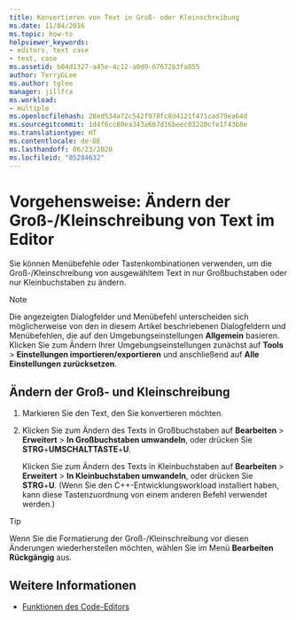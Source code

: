```yaml
---
title: Konvertieren von Text in Groß- oder Kleinschreibung
ms.date: 11/04/2016
ms.topic: how-to
helpviewer_keywords:
- editors, text case
- text, case
ms.assetid: b04d1327-a45e-4c12-a0d0-67672b3fa855
author: TerryGLee
ms.author: tglee
manager: jillfra
ms.workload:
- multiple
ms.openlocfilehash: 28ed534a72c542f978fc8d4121f471cad79ea64d
ms.sourcegitcommit: 1d4f6cc80ea343a667d16beec03220cfe1f43b8e
ms.translationtype: HT
ms.contentlocale: de-DE
ms.lasthandoff: 06/23/2020
ms.locfileid: "85284632"
---
```

# <a name="how-to-change-text-case-in-the-editor"></a>Vorgehensweise: Ändern der Groß-/Kleinschreibung von Text im Editor

Sie können Menübefehle oder Tastenkombinationen verwenden, um die Groß-/Kleinschreibung von ausgewähltem Text in nur Großbuchstaben oder nur Kleinbuchstaben zu ändern.

> [!NOTE]
> Die angezeigten Dialogfelder und Menübefehl unterscheiden sich möglicherweise von den in diesem Artikel beschriebenen Dialogfeldern und Menübefehlen, die auf den Umgebungseinstellungen **Allgemein** basieren. Klicken Sie zum Ändern Ihrer Umgebungseinstellungen zunächst auf **Tools** > **Einstellungen importieren/exportieren** und anschließend auf **Alle Einstellungen zurücksetzen**.

## <a name="to-change-text-case"></a>Ändern der Groß- und Kleinschreibung

1. Markieren Sie den Text, den Sie konvertieren möchten.

2. Klicken Sie zum Ändern des Texts in Großbuchstaben auf **Bearbeiten** > **Erweitert** > **In Großbuchstaben umwandeln**, oder drücken Sie **STRG**+**UMSCHALTTASTE**+**U**.

   Klicken Sie zum Ändern des Texts in Kleinbuchstaben auf **Bearbeiten** > **Erweitert** > **In Kleinbuchstaben umwandeln**, oder drücken Sie **STRG**+**U**. (Wenn Sie den C++-Entwicklungsworkload installiert haben, kann diese Tastenzuordnung von einem anderen Befehl verwendet werden.)

> [!TIP]
> Wenn Sie die Formatierung der Groß-/Kleinschreibung vor diesen Änderungen wiederherstellen möchten, wählen Sie im Menü **Bearbeiten** **Rückgängig** aus.

## <a name="see-also"></a>Weitere Informationen

- [Funktionen des Code-Editors](../ide/writing-code-in-the-code-and-text-editor.md)
